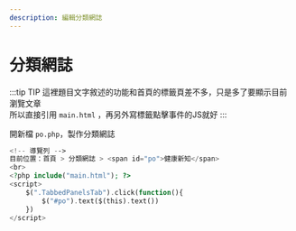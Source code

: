 ```yaml
---
description: 編輯分類網誌
---
```


# 分類網誌

:::tip TIP
這裡題目文字敘述的功能和首頁的標籤頁差不多，只是多了要顯示目前瀏覽文章  
所以直接引用 `main.html` ，再另外寫標籤點擊事件的JS就好
:::

開新檔 `po.php`，製作分類網誌
```php
<!-- 導覽列 -->
目前位置：首頁 > 分類網誌 > <span id="po">健康新知</span>
<br>
<?php include("main.html"); ?>
<script>
	$(".TabbedPanelsTab").click(function(){
		$("#po").text($(this).text())
	})
</script>
```